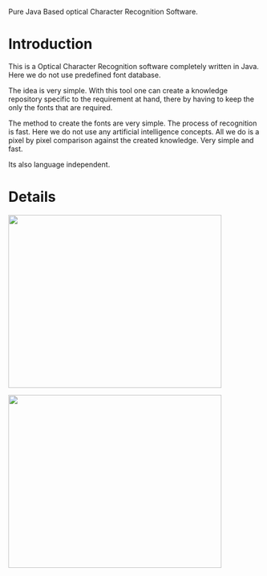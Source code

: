 Pure Java Based optical Character Recognition Software.

# Introduction #



This is a Optical Character Recognition software completely written in Java. Here we do not use predefined font database.

The idea is very simple. With this tool one can create a knowledge repository specific to the requirement at hand, there by having to keep the only the fonts that are required.

The method to create the fonts are very simple. The process of recognition is fast. Here we do not use any artificial intelligence concepts. All we do is a pixel by pixel comparison against the created knowledge. Very simple and fast.

Its also language independent.



# Details #

<a href='http://www.youtube.com/watch?feature=player_embedded&v=7ZOw-RYg05I' target='_blank'><img src='http://img.youtube.com/vi/7ZOw-RYg05I/0.jpg' width='425' height=344 /></a>

<a href='http://www.youtube.com/watch?feature=player_embedded&v=dTs1W2q9Vsk' target='_blank'><img src='http://img.youtube.com/vi/dTs1W2q9Vsk/0.jpg' width='425' height=344 /></a>